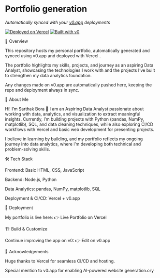 # Portfolio generation

*Automatically synced with your [v0.app](https://v0.app) deployments*

[![Deployed on Vercel](https://img.shields.io/badge/Deployed%20on-Vercel-black?style=for-the-badge&logo=vercel)](https://vercel.com/dev-sarthakboras-projects/v0-portfolio-generation)
[![Built with v0](https://img.shields.io/badge/Built%20with-v0.app-black?style=for-the-badge)](https://v0.app/chat/projects/CobGlymvQBc)


📖 Overview

This repository hosts my personal portfolio, automatically generated and synced using v0.app
 and deployed with Vercel
.

The portfolio highlights my skills, projects, and journey as an aspiring Data Analyst, showcasing the technologies I work with and the projects I’ve built to strengthen my data analytics foundation.

Any changes made on v0.app
 are automatically pushed here, keeping the repo and deployment always in sync.

👤 About Me

Hi! I’m Sarthak Bora 👋
I am an Aspiring Data Analyst passionate about working with data, analytics, and visualization to extract meaningful insights. Currently, I’m building projects with Python (pandas, NumPy, matplotlib), SQL, and data cleaning techniques, while also exploring CI/CD workflows with Vercel and basic web development for presenting projects.

I believe in learning by building, and my portfolio reflects my ongoing journey into data analytics, where I’m developing both technical and problem-solving skills.

🛠️ Tech Stack

Frontend: Basic HTML, CSS, JavaScript

Backend: Node.js, Python

Data Analytics: pandas, NumPy, matplotlib, SQL

Deployment & CI/CD: Vercel + v0.app

🚀 Deployment

My portfolio is live here:
👉 Live Portfolio on Vercel

🏗️ Build & Customize

Continue improving the app on v0:
👉 Edit on v0.app

🙌 Acknowledgements

Huge thanks to Vercel
 for seamless CI/CD and hosting.

Special mention to v0.app
 for enabling AI-powered website generation.ory
